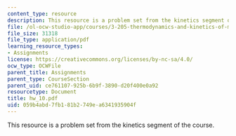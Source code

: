```yaml
---
content_type: resource
description: This resource is a problem set from the kinetics segment of the course.
file: /ol-ocw-studio-app/courses/3-205-thermodynamics-and-kinetics-of-materials-fall-2006/059b4abd7fb181b2749ea6341935904f_hw_10.pdf
file_size: 31318
file_type: application/pdf
learning_resource_types:
- Assignments
license: https://creativecommons.org/licenses/by-nc-sa/4.0/
ocw_type: OCWFile
parent_title: Assignments
parent_type: CourseSection
parent_uid: ce761107-925b-6b9f-3890-d20f400e0a92
resourcetype: Document
title: hw_10.pdf
uid: 059b4abd-7fb1-81b2-749e-a6341935904f
---
```

This resource is a problem set from the kinetics segment of the course.